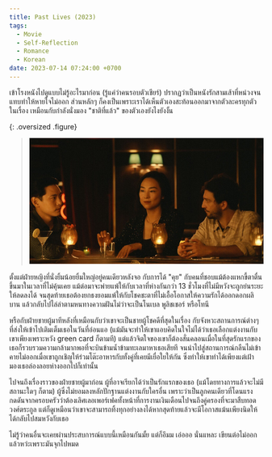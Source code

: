 ```yaml
---
title: Past Lives (2023)
tags:
  - Movie
  - Self-Reflection
  - Romance
  - Korean
date: 2023-07-14 07:24:00 +0700
---
```


เข้าโรงหนังไปดูแบบไม่รู้อะไรมาก่อน (รู้แค่ว่าคนรอบตัวเชียร์) ปรากฏว่าเป็นหนังรักสามเส้าที่หน่วงจนแทบทำให้หายใจไม่ออก ส่วนหลักๆ ก็คงเป็นเพราะเราได้เห็นตัวเองสะท้อนออกมาจากตัวละครทุกตัวในเรื่อง เหมือนกับกำลังนั่งมอง "ชาติที่แล้ว" ของตัวเองยังไงยังงั้น

{: .oversized .figure}
> ![](/images/cover/past-lives.jpg)

ตั้งแต่ฝ่ายหญิงที่นั่งยิ้มน้อยยิ้มใหญ่อยู่คนเดียวหลังจอ กับการได้ "คุย" กับคนที่ชอบแม้ต้องแหกขี้ตาตื่นขึ้นมาในเวลาที่ไม่คุ้นเคย แม้ต่อมาจะพ่ายแพ้ให้กับเวลาที่ห่างกันกว่า 13 ชั่วโมงที่ไม่มีหวังจะถูกย่นระยะให้ลดลงได้ จนสุดท้ายเธอต้องยกธงยอมแพ้ให้กับโชคชะตาที่ไม่เอื้อโอกาสให้ความรักได้ออกดอกผลิบาน แล้วกลับไปไล่ล่าตามหนทางความฝันไม่ว่าจะเป็นโนเบล พูลิชเชอร์ หรือโทนี

หรือกับฝ่ายชายผู้มาทีหลังที่เหมือนกับว่าเขาจะเป็นชายผู้โชคดีที่สุดในเรื่อง กับจังหวะสถานการณ์ต่างๆ ที่ส่งให้เข้าไปเติมเต็มเธอในวันที่อ่อนแอ (แม้มันจะทำให้เขาแอบคิดในใจไม่ได้ว่าเธอเลือกแต่งงานกับเขาเพียงเพราะหวัง green card ก็ตามที) แต่แล้วจิตใจของเขาก็ต้องสั่นคลอนเมื่อในที่สุดรักแรกของเธอก็รวบรวมความกล้ามากพอที่จะบินข้ามน้ำข้ามทะเลมาหาเธอเสียที จนนำไปสู่สถานการณ์กลืนไม่เข้าคายไม่ออกเมื่อเขาถูกเชิญให้ร่วมโต๊ะอาหารกับทั้งคู่ที่เคยมีเยื่อใยให้กัน ซึ่งทำให้เขาทำได้เพียงแต่เฝ้ามองเธอล่องลอยห่างออกไปก็เท่านั้น

ไปจนถึงเรื่องราวของฝ่ายชายผู้มาก่อน ผู้ที่อาจเรียกได้ว่าเป็นรักแรกของเธอ (แม้โดยทางการแล้วจะไม่มีสถานะใดๆ ก็ตาม) ผู้ซึ่งไม่ยอมลงหลักปักฐานแต่งงานกับใครอื่น เพราะว่าเป็นลูกคนเดียวที่โดนแรงกดดันจากครอบครัวว่าต้องเลิศเลอเพอร์เฟคทั้งหน้าที่การงานเงินเดือนไปจนถึงคู่ครองที่จะมาสืบทอดวงศ์ตระกูล แต่ก็ดูเหมือนว่าเขาจะสามารถทิ้งทุกอย่างลงได้หากสุดท้ายแล้วจะมีโอกาสแม้นเพียงนิดให้ได้กลับไปสมหวังกับเธอ

ไม่รู้ว่าคนอื่นจะเคยผ่านประสบการณ์แบบนี้เหมือนกันมั้ย แต่ก็อึมม เอ่อออ นั่นแหละ เขียนต่อไม่ออกแล้วหว่ะเพราะมันจุกไปหมด